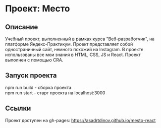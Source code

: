 # Проект: Место

## Описание
Учебный проект, выполненный в рамках курса "Веб-разработчик", на платформе Яндекс-Практикум. Проект представляет собой одностраничный сайт, немного похожий на Instagram.
В проекте использованы все мои знания в HTML, СSS, JS и React. Проект выполнен с помощью CRA.

## Запуск проекта

npm run build - сборка проекта </br>
npm run start - старт проекта на localhost:3000

## Ссылки

Проект доступен на gh-pages: <https://asadrtdinov.github.io/mesto-react>
